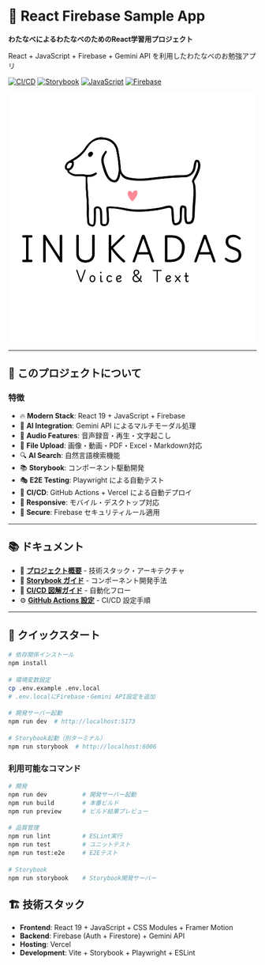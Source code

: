 # 🚀 React Firebase Sample App

**わたなべによるわたなべのためのReact学習用プロジェクト**

React + JavaScript + Firebase + Gemini API を利用したわたなべのお勉強アプリ

[![CI/CD](https://github.com/your-repo/react-firebase-app/workflows/CI%2FCD%20Pipeline/badge.svg)](https://github.com/your-repo/react-firebase-app/actions)
[![Storybook](https://img.shields.io/badge/Storybook-FF4785?style=flat&logo=storybook&logoColor=white)](https://your-storybook-url.com)
[![JavaScript](https://img.shields.io/badge/JavaScript-F7DF1E?style=flat&logo=javascript&logoColor=black)](https://developer.mozilla.org/en-US/docs/Web/JavaScript)
[![Firebase](https://img.shields.io/badge/Firebase-FFCA28?style=flat&logo=firebase&logoColor=black)](https://firebase.google.com/)

![Inukadas Logo](https://raw.githubusercontent.com/sw-1101/Inukadas-ws/main/src/assets/Inukadas-logo.svg?sanitize=true)

---

## 🎯 このプロジェクトについて

### 特徴
- 🔥 **Modern Stack**: React 19 + JavaScript + Firebase
- 🤖 **AI Integration**: Gemini API によるマルチモーダル処理
- 🎵 **Audio Features**: 音声録音・再生・文字起こし
- 📁 **File Upload**: 画像・動画・PDF・Excel・Markdown対応
- 🔍 **AI Search**: 自然言語検索機能
- 📚 **Storybook**: コンポーネント駆動開発
- 🎭 **E2E Testing**: Playwright による自動テスト
- 🚀 **CI/CD**: GitHub Actions + Vercel による自動デプロイ
- 📱 **Responsive**: モバイル・デスクトップ対応
- 🔐 **Secure**: Firebase セキュリティルール適用


---

## 📚 ドキュメント

- 📖 **[プロジェクト概要](./docs/PROJECT_OVERVIEW.md)** - 技術スタック・アーキテクチャ
- 🎨 **[Storybook ガイド](./docs/STORYBOOK_GUIDE.md)** - コンポーネント開発手法
- 🔄 **[CI/CD 図解ガイド](./docs/CICD_VISUAL_GUIDE.md)** - 自動化フロー
- ⚙️ **[GitHub Actions 設定](./docs/GITHUB_ACTIONS_SETUP.md)** - CI/CD 設定手順

---

## 🚀 クイックスタート

```bash
# 依存関係インストール
npm install

# 環境変数設定
cp .env.example .env.local
# .env.localにFirebase・Gemini API設定を追加

# 開発サーバー起動
npm run dev  # http://localhost:5173

# Storybook起動（別ターミナル）
npm run storybook  # http://localhost:6006
```

### 利用可能なコマンド

```bash
# 開発
npm run dev          # 開発サーバー起動
npm run build        # 本番ビルド
npm run preview      # ビルド結果プレビュー

# 品質管理
npm run lint         # ESLint実行
npm run test         # ユニットテスト
npm run test:e2e     # E2Eテスト

# Storybook
npm run storybook    # Storybook開発サーバー
```

## 🏗️ 技術スタック

- **Frontend**: React 19 + JavaScript + CSS Modules + Framer Motion
- **Backend**: Firebase (Auth + Firestore) + Gemini API  
- **Hosting**: Vercel
- **Development**: Vite + Storybook + Playwright + ESLint

</div>